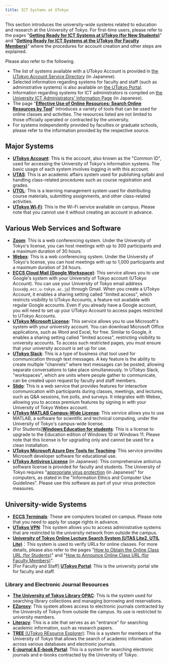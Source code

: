 ```yaml
---
title: ICT Systems at UTokyo
---
```


This section introduces the university-wide systems related to education and research at the University of Tokyo. For first-time users, please refer to the pages "**[Getting Ready for ICT Systems at UTokyo (for New Students)](/en/oc/)**" and "**[Getting Ready for ICT Systems at the UTokyo (for Faculty Members)](/en/faculty_members)**" where the procedures for account creation and other steps are explained.

Please also refer to the following.

- The list of systems available with a UTokyo Account is provided in [the UTokyo Account Service Directory](https://login.adm.u-tokyo.ac.jp/utokyoaccount/) (in Japanese).
- Selected information regarding systems for faculty and staff (such as administrative systems) is also available on [the UTokyo Portal](https://login.adm.u-tokyo.ac.jp/utokyoportal).
- Information regarding systems for ICT administrators is compiled on [the University ICT Administrators' Information Page](/ict-admin) (in Japanese).
- The page "**[Effective Use of Online Resources: Search Online Resources by Tool](/en/online/tools)**" introduces a variety of tools that can be used for online classes and activities. The resources listed are not limited to those officially operated or contracted by the university.
- For systems independently provided by faculties or graduate schools, please refer to the information provided by the respective source.

## Major Systems

- **[UTokyo Account](/en/utokyo_account/)**: This is the account, also known as the "Common ID", used for accessing the University of Tokyo's information systems. The basic usage of each system involves logging in with this account.
- **[UTAS](/en/utas)**: This is an academic affairs system used for publishing syllabi and handling class-related procedures such as course registration and grades.
- **[UTOL](/en/utol/)**: This is a learning management system used for distributing course materials, submitting assignments, and other class-related activities.
- **[UTokyo Wi-Fi](/en/utokyo_wifi/)**: This is the Wi-Fi service available on campus. Please note that you cannot use it without creating an account in advance.

## Various Web Services and Software

- **[Zoom](/en/zoom/)**: This is a web conferencing system. Under the University of Tokyo's license, you can host meetings with up to 300 participants and a maximum duration of 30 hours.
- **[Webex](/en/webex/)**: This is a web conferencing system. Under the University of Tokyo's license, you can host meetings with up to 1,000 participants and a maximum duration of 24 hours.
- **[ECCS Cloud Mail (Google Workspace)](/en/google/)**: This service allows you to use Google's system with your University of Tokyo account (UTokyo Account). You can use your University of Tokyo email address (`xxxx@g.ecc.u-tokyo.ac.jp`) through Gmail. When you create a UTokyo Account, it enables a sharing setting called "limited access", which restricts visibility to UTokyo Accounts, a feature not available with regular Google accounts. Even if you already have a Google account, you will need to set up your UTokyo Account to access pages restricted to UTokyo Accounts.
- **[UTokyo Microsoft License](/en/microsoft/)**: This service allows you to use Microsoft's system with your university account. You can download Microsoft Office applications, such as Word and Excel, for free. Similar to Google, it enables a sharing setting called "limited access", restricting visibility to university accounts. To access such restricted pages, you must ensure that your university account is set up for use.
- **[UTokyo Slack](/en/slack/)**: This is a type of business chat tool used for communication through text messages. A key feature is the ability to create multiple "channels" where text messages can be posted, allowing separate conversations to take place simultaneously. In UTokyo Slack, "workspaces", which are units where people gather to communicate, can be created upon request by faculty and staff members.
- **[Slido](/en/slido/)**: This is a web service that provides features for interactive communication with participants during classes, meetings, and lectures, such as Q&A sessions, live polls, and surveys. It integrates with Webex, allowing you to access premium features by signing in with your University of Tokyo Webex account.
- **[UTokyo MATLAB Campus-Wide License](/en/matlab/)**: This service allows you to use MATLAB, a software for scientific and technical computing, under the University of Tokyo's campus-wide license.
- [For Students]**[Windows Education for students](/en/microsoft/windows_education_for_students)**: This is a license to upgrade to the Education edition of Windows 10 or Windows 11. Please note that this license is for upgrading only and cannot be used for a clean installation.
- **[UTokyo Microsoft Azure Dev Tools for Teaching](/en/microsoft/adt4t/)**: This service provides Microsoft developer software for educational use.
- **[UTokyo Antivirus License](/antivirus/)** (in Japanese): This comprehensive antivirus software license is provided for faculty and students. The University of Tokyo requires "[appropriate virus protection](https://www.u-tokyo.ac.jp/adm/cie/ja/index.html) (in Japanese)" for computers, as stated in the "Information Ethics and Computer Use Guidelines". Please use this software as part of your virus protection measures.

## University-wide Systems

- **[ECCS Terminals](https://www-old.ecc.u-tokyo.ac.jp/en/)**: These are computers located on campus. Please note that you need to apply for usage rights in advance.
- **[UTokyo VPN](/en/utokyo_vpn/)**: This system allows you to access administrative systems that are restricted to the university network from outside the campus.
- **[University of Tokyo Online Lecture Search System (UTAS Lite2, UTIL Lite)](https://utelecon-directory.adm.u-tokyo.ac.jp/en/)**：This system is used to verify URLs for online classes. For more details, please also refer to the pages "[How to Obtain the Online Class URL (for Students)](/en/oc/url)" and "[How to Announce Online Class URL (for Faculty Members)](/en/faculty_members/url)".
- [For Faculty and Staff] **[UTokyo Portal](https://login.adm.u-tokyo.ac.jp/utokyoportal)**: This is the university portal site for faculty and staff.

### Library and Electronic Journal Resources

- **[The University of Tokyo Library OPAC](https://opac.dl.itc.u-tokyo.ac.jp/opac/opac_search/?lang=1)**: This is the system used for searching library collections and managing borrowing and reservations.
- **[EZproxy](https://www.lib.u-tokyo.ac.jp/en/library/literacy/user-guide/campus/offcampus/ezproxy)**: This system allows access to electronic journals contracted by the University of Tokyo from outside the campus. Its use is restricted to university members.
- **[Literacy](https://www.lib.u-tokyo.ac.jp/en/library/literacy)**: This is a site that serves as an "entrance" for searching academic information, such as research papers.
- [**TREE** (UTokyo REsource Explorer)](https://tokyo.summon.serialssolutions.com/en/): This is a system for members of the University of Tokyo that allows the search of academic information across various databases and electronic journals.
- **[E-journal & E-book Portal](https://vs2ga4mq9g.search.serialssolutions.com/)**: This is a system for searching electronic journals and e-books contracted by the University of Tokyo.